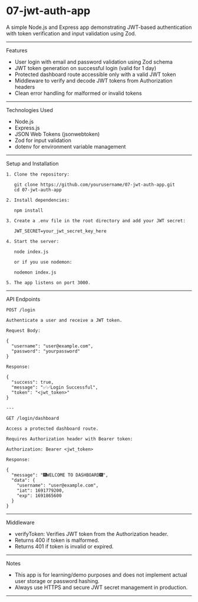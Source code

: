 # 07-jwt-auth-app

A simple Node.js and Express app demonstrating JWT-based authentication with token verification and input validation using Zod.

---

Features

- User login with email and password validation using Zod schema
- JWT token generation on successful login (valid for 1 day)
- Protected dashboard route accessible only with a valid JWT token
- Middleware to verify and decode JWT tokens from Authorization headers
- Clean error handling for malformed or invalid tokens

---

Technologies Used

- Node.js
- Express.js
- JSON Web Tokens (jsonwebtoken)
- Zod for input validation
- dotenv for environment variable management

---

Setup and Installation
```
1. Clone the repository:

   git clone https://github.com/yourusername/07-jwt-auth-app.git
   cd 07-jwt-auth-app

2. Install dependencies:

   npm install

3. Create a .env file in the root directory and add your JWT secret:

   JWT_SECRET=your_jwt_secret_key_here

4. Start the server:

   node index.js

   or if you use nodemon:

   nodemon index.js

5. The app listens on port 3000.
```
---

API Endpoints
```
POST /login

Authenticate a user and receive a JWT token.

Request Body:

{
  "username": "user@example.com",
  "password": "yourpassword"
}

Response:

{
  "success": true,
  "message": "✅✅Login Successful",
  "token": "<jwt_token>"
}

---

GET /login/dashboard

Access a protected dashboard route.

Requires Authorization header with Bearer token:

Authorization: Bearer <jwt_token>

Response:

{
  "message": "🎆WELCOME TO DASHBOARD🎆",
  "data": {
    "username": "user@example.com",
    "iat": 1691779200,
    "exp": 1691865600
  }
}
```
---

Middleware

- verifyToken: Verifies JWT token from the Authorization header.
- Returns 400 if token is malformed.
- Returns 401 if token is invalid or expired.

---

Notes

- This app is for learning/demo purposes and does not implement actual user storage or password hashing.
- Always use HTTPS and secure JWT secret management in production.

---



